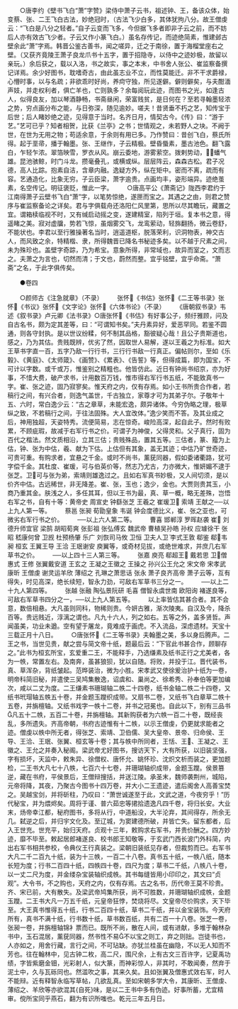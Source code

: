 <!-- { "loadSidebar": true } -->
　　○唐李约《壁书飞白“萧”字赞》梁侍中萧子云书，祖述钟、王，备该众体，始变蔡、张、二王飞白古法，妙绝冠时，（古法飞少白多，其体犹拘八分。故王僧虔云：“飞白是八分之轻者。”自子云变而飞多，今但据飞多者即非子云之前，而不妨后人亦有效古飞少者。子云又作小篆飞白。）虽名存传记，而迹绝简素，惟建邺古壁余此“萧”字焉。韩晋公鉴古善书，闻之嗟异，迁之于南徐，置于海榴堂座右之壁。（又获齐竟陵王萧子良龙爪书十五字，置于招隐寺，以侍中之迹妙极，故留以亲玩。）余后获之，载以入洛，书之故实，事之本末，中书舍人张公、崔监察备撰记详焉。余少好图书，耽嗜奇古，由此虽志业不立，而性莫能迁。非不干求爵禄，心懵时事，以与名疏；非欲乖时好尚，养疴守独，所见遂僻。僻则僻矣，与夫酣湎声妓，并走权利者，俱亡羊也，亡则孰多？余每阅玩此迹，而图书之光，如逢古人，似得良友，加以琴酒静畅，书斋昼闲，荣富贱贫，是日何在？至若寻翰墨轻浓之势，穷点画分布之能，与日弥深，随见逾妙。嗟夫！昔贤垂不朽之艺，知传宝于后世；后人睹妙绝之迹，见得意于当时。名齐日月，情契古今。《传》曰：“游于艺。”艺可已乎？知者相贺，比获《兰亭》之书；世情观之，未若野人之块。不阙于世，在世为无用之物；苟适余意，于余则有用已多。乃作赞曰：昔创飞白，蔡氏所得。起于垩帚，播于翰墨。张、王继作，子云精极。壁昏蜃素，墨古池色。翻飞露白，乍轻乍浓。翠箔映雪，罗衣从风。崩云委地，游雾萦空。拨剌势动，蟠气雄。昆池骇鲸，时门斗龙。攒毫叠孔，或横或纵。层层阵云，森森古松。君子况德，高人比踪。抱素自洁，含章内融。逸疑方外，纵在矩中。密而不离，疏而有容。艺通造化，比象无穷。子云臣梁，萧字逾贵。点画均丰，姿形端异。迹绝茧素，名空传记。明征褒贬，惟此一字。
　　○唐高平公《萧斋记》陇西李君约于江南得萧子云壁书飞白“萧”字，以笔势惊绝，遂匣而宝之。其遇之之由，则君之赞序与崔监察备论之详矣。君与字俱载舟还洛阳仁风里第，思所以尽其瞻玩，藏置之宜。谓箱椟临视不时，又有缄启动摇之变，遂建精室，陷列于垣。复本书之意，得遥睹之美。寂对虚牖，势若飞惊，虽烟雾交飞，龙鸾萦动，轻旆翻扬，微云卷舒，不能状也。李君以至行雅操著名当时，逍遥道枢，脱落荣利，识洞物表，神交古人，而风致之余，特精楷、隶，所得魏晋已降名书秘迹多矣。以不越于尺素之间，未为殊珍也。盖壁字奇踪，乃为希宝。意象所得，非常域也，故异而室之，文而志之。夫萧之为言也，切然而清；于文也，蔚然而整。宜乎铭壁，宜乎命斋。“萧斋”之名，于此字俱传矣。

　　●卷四

　　○颜师古《注急就章》（不录）
　　张怀《书估》张怀《二王等书录》张怀《书议》张怀《文字论》张怀《六体书论》（不录）
　　《唐朝叙书录》韦述《叙书录》卢元卿《法书录》○唐张怀《书估》有好事公子，频纡雅顾，问及自古名书，颇为定其差等，曰：“可谓知书矣。”夫丹素异好，爱恶罕同。若鉴不圆通，则各守封执。是以世议纷糅，何不制其品格，豁彼疑心哉！且公子贵斯道也，感之，乃为其估。贵贱既辨，优劣了然，因取世人易解，遂以王羲之为标准。如大王草书字直一百，五字乃敌一行行书，三行行书敌一行真正。偏帖则尔，至如《乐毅》、《黄庭》、《太师箴》、《画赞》、《累表》、《告誓》等，但得成篇，即为国宝，不可计以字数。或千或万，惟鉴别之精粗也。他皆仿此。近日有钟尚书绍京，亦为好事，不惜大费，破产求书，计用数百万钱，惟市得右军行书五纸，不能致真书一字。崔、张之迹，固乃寂寥矣。惟天府之内，仅有存焉。如小王书所贵合作者，若稿行之间，有兴合者，则逸气盖世，千古独立，家尊才可为其弟子尔。子敬年十五、六时，常白逸少云：“古之章草，未能宏逸，颇异诸体。今穷伪略之理，极草纵之致，不若稿行之间，于往法固殊。大人宜改体。”逸少笑而不答。及其业成之后，神用独超，天姿特秀。流便简易，志在惊奇。峻险高深，起自此子。然时有败累，不顾疵瑕，故减于右军行书之价。可谓子为神俊，父得灵和。父子真行，固为百代之楷法。然文质相沿，立其三估；贵贱殊品，置其五等。三估者，篆、籀为上估，钟、张为中估，羲、献为下估。上估但有其象，盖无其迹；中估乃旷世奇迹，可贵可重。有购求者，宜悬之千金。或时不尚书，薰莸同器，假如委诸衢路，犹可字偿千金。其杜度、崔瑗，可与伯英价等，然志乃尤古，力亦微大，惟妍媚不逮于张芝。卫可与张为弟，索靖则雄逸过之。且如右军真书妙极，又人间切须，是以价齐中估。古远稀世，非无降差。崔、张，玉也；逸少，金也。大贾则贵其玉，小商乃重其金。肤浅之人，多任其耳，但以王书为最，真、草一概，略无差殊，岂悟右军之书，自有十等：黄帝史 周宣史 钟繇张芝 王羲之 崔瑗卫 索靖 王献之──以上九人第一等。
　　蔡邕 张昶 荀勖皇象 韦诞 钟会度德比义，崔、张之亚也，可微劣右军行书之价。
　　──以上六人第二等。
　　曹喜 邯郸淳 罗晖赵袭 崔 刘德升师宜官 梁鹄 胡昭荀爽 张彭祖 张弘傅玄 魏武帝 曹植吴孙皓 孙权 应璩徐干 张昭 嵇康何曾 卫觊 杜预杨肇 乐广 刘恢司马攸 卫恒 卫夫人卫 李式王敦 郗鉴 郗韦昶 桓玄 王翼王导 王洽 王珉谢安 庾翼等，或奇材见拔，或绝世难求，并庶几右军草书之价。
　　──以上四十三人第三等。
　　张嘉 庾亮 郗超王 戴若思 卫僧惠式 王修 张翼戴安道 王玄之 王凝之王徽之 王操之 孙兴公王允之 宋文帝 宋孝武康昕 王僧虔 谢灵运羊欣 薄绍之 孔琳之萧思话 张永 萧子良齐高帝 萧子云等，互有得失，时见高深，绝长续短，智永力劲，可敌右军草书三分之一。
　　──以上二十九人第四等。
　　张越 张融 陶弘景阮研 毛喜 僧智永虞世南 欧阳询 褚遂良等，可敌右军草书四分之一，──以上九人第五等。
　　以上率皆估其甚合者。其不会意，数倍相悬。大凡虽则同科，物稀则贵。今妍古雅，渐次陵夷。自汉及今，降杀百等。贵远贱近，淳漓之谓也。凡九十六人，列之如右。五等之外，盖多贤哲。声闻虽美，功业未遒。空有望于屠龙，竟难成于画虎。不入流品，深虑遗材。天宝十三载正月十八日。
　　○唐张怀《二王等书录》夫翰墨之美，多以身后腾声。二王之书，当世见贵，献之尝与简文帝十纸，题最后云：“下官此书甚合作，顾聊存之。”此书为桓玄所宝，玄爱重二王，不能释手，乃选缣素及纸书正行之尤美者，各为一帙，常置左右。及南奔，虽甚狼狈，犹以自随。将败，并投于江。晋代装书，真、草浑杂，背纸皱起。范晔装治，微为小胜。宋孝武又使徐爰治护十纸为一卷，明帝科简旧秘，并遣使三吴鸠集散逸，诏虞和、巢尚之、徐希秀、孙奉伯等更加编次，咸以二丈为度。二王缣素书珊瑚轴二帙二十四卷，纸书金轴二帙二十四卷，又纸书玳瑁轴五帙五十卷，并金题玉躞织成带。又扇书二卷，又纸书飞白章草二帙十五卷，并旃檀轴。又纸书戏字一帙十二卷，并书之冠冕也。自此以下，别有三品书凡五十二帙，五百二十卷，并旃檀轴。其新购获者为六帙一百二十卷，既经丧乱，多所遗失。齐高帝朝，书府古迹惟有十二帙，以示王僧虔，仍更就求能者之迹。僧虔以帙中所无者，得张芝、索靖、卫伯儒、吴大皇帝、景帝、归命侯、王导、王洽、王珉、张翼、桓玄等十卷；其与帙中所同者，王恬、王、王凝之、王徽之、王允之并奏入秘阁。梁武帝尤好图书，搜访天下，大有所获，以旧装坚强，字有损坏，天监中，敕朱异、徐僧权、唐怀允、姚怀珍、沈炽文析而装之，更加题检，二王书大凡七十八帙，七百六十七卷，并珊瑚轴织成带，金题玉躞。侯景篡逆，藏在书府，平侯景后，王僧辩搜括，并送江陵。承圣末，魏师袭荆州，城陷，元帝将降，其夜，乃聚古今图书十四万卷，并大小二王遗迹，遣后阁舍人高善宝焚之。吴越宝剑，并将斫柱，乃叹曰：“萧世诚遂至于此，文武之道，今夜穷乎！”历代秘宝，并为煨烬矣。周将于谨、普六茹忠等捃拾遗逸凡四千卷，将归长安。大业末，炀帝幸江都，秘府图书，多将从行，中道船没，大半沦弃，其间得存，所余无几。弑逆之后，并归宇文化及。至辽城，为窦建德所破，并皆亡失。留东都者，后入王世充。世充平，始归天府。贞观十三年，敕购求右军书，并贵价酬之。四方妙迹，靡不毕至。敕起居郎褚遂良、校书郎王知敬等，于玄武门西长波门外科简，内出右军书相共参校，令典仪王行真装之。梁朝旧装纸见存者，但裁剪而已。右军书大凡二千二百九十纸，装为十三帙，一百二十八卷。真书五十纸，一帙八纸，随本长短为度；行书二百四十纸，四帙四十卷，四尺为度；草书二千纸，八帙八十卷，以一丈二尺为度，并金缕杂宝装轴织成帙。其书每缝皆用小印印之，其文曰“贞观”。大令书，不之购也，天府之内，仅有存焉。古之名书，历代帝王莫不珍贵。齐、宋已前，大有散失。及梁武帝鸠集所获，尚不可胜数，并珊瑚轴织成帙，金题玉躞。二王书大凡一万五千纸，元皇帝狂悖，焚烧将尽。文皇帝尽价购求，天下毕至。大王真书惟得五十纸，行书二百四十纸，草书二千纸，并以金宝装饰。今天府所有，真书不满十纸，行书数十纸，草书数百纸，共有二百一十八卷。张芝一卷，张昶一卷，并旃檀轴锦衤票而已。既所不尚，散在人间，或有进献，多堆于翰林杂书中，玉石混居，薰莸同器，然书性不易不以宝之则工，弃之则拙。岂徒书也，人亦如之，用舍行藏，言行之间，不可玷缺。亦犹兰桂虽在幽隐，不以无人知而不芳也。往在翰林中，见古钟二枚，高二尺，围尺余，上有古文三百许字，记夏禹功绩，字皆紫磨金钿，光彩射人，似大篆，而神彩惊人，非其时，不敢闻奏，然弃于泥土中，久与瓦砾同也。然滥吹之事，其来久矣。且如张翼及僧惠式效右军，时人不能辩。近有释智永临写草帖，几欲乱真。至如宋朝多学大令，其康昕、王僧虔、薄绍之、羊欣等亦欲混其{自死}味，是以二王书中多有伪迹。好事所蓄，尤宜精审。傥所宝同乎燕石，翻为有识所嗤也。乾元三年五月日。
